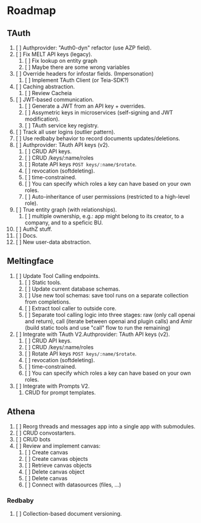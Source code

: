 # Roadmap

## TAuth

1. [ ] Authprovider: "Auth0-dyn" refactor (use AZP field).
2. [ ] Fix MELT API keys (legacy).
   1. [ ] Fix lookup on entity graph
   2. [ ] Maybe there are some wrong variables
3. [ ] Override headers for infostar fields. (Impersonation)
   1. [ ] Implement TAuth Client (or Teia-SDK?)
4. [ ] Caching abstraction.
   1. [ ] Review Cacheia
5. [ ] JWT-based communication.
    1. [ ] Generate a JWT from an API key + overrides.
    2. [ ] Assymetric keys in microservices (self-signing and JWT modification).
    3. [ ] TAuth service key registry.
6. [ ] Track all user logins (outlier pattern).
7. [ ] Use redbaby behavior to record documents updates/deletions.
8. [ ] Authprovider: TAuth API keys (v2).
    1. [ ] CRUD API keys.
    2. [ ] CRUD /keys/:name/roles
    3. [ ] Rotate API keys `POST keys/:name/$rotate`.
    4. [ ] revocation (softdeleting).
    5. [ ] time-constrained.
    6. [ ] You can specify which roles a key can have based on your own roles.
    7. [ ] Auto-inheritance of user permissions (restricted to a high-level role).
9. [ ] True entity graph (with relationships).
    1. [ ] multiple ownership, e.g.: app might belong to its creator, to a company, and to a speficic BU.
10. [ ] AuthZ stuff.
11. [ ] Docs.
12. [ ] New user-data abstraction.

## Meltingface

1. [ ] Update Tool Calling endpoints.
   1. [ ] Static tools.
   2. [ ] Update current database schemas.
   3. [ ] Use new tool schemas: save tool runs on a separate collection from completions.
   4. [ ] Extract tool caller to outside core.
   5. [ ] Separate tool calling logic into three stages: raw (only call openai and return), call (iterate between openai and plugin calls) and Amir (build static tools and use "call" flow to run the remaining)
2. [ ] Integrate with TAuth V2.Authprovider: TAuth API keys (v2).
    1. [ ] CRUD API keys.
    2. [ ] CRUD /keys/:name/roles
    3. [ ] Rotate API keys `POST keys/:name/$rotate`.
    4. [ ] revocation (softdeleting).
    5. [ ] time-constrained.
    6. [ ] You can specify which roles a key can have based on your own roles.
3. [ ] Integrate with Prompts V2.
   1. CRUD for prompt templates.

## Athena

1. [ ] Reorg threads and messages app into a single app with submodules.
2. [ ] CRUD convostarters.
3. [ ] CRUD bots
4. [ ] Review and implement canvas:
   1. [ ] Create canvas
   2. [ ] Create canvas objects
   3. [ ] Retrieve canvas objects
   4. [ ] Delete canvas object
   5. [ ] Delete canvas
   6. [ ] Connect with datasources (files, ...)

### Redbaby

1. [ ] Collection-based document versioning.
